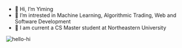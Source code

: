 - 👋 Hi, I’m Yiming
- 👀 I’m intrested in Machine Learning, Algorithmic Trading, Web and Software Development
- 🌱 I am current a CS Master student at Northeastern University
<!---
Yiming0318/Yiming0318 is a ✨ special ✨ repository because its `README.md` (this file) appears on your GitHub profile.
You can click the Preview link to take a look at your changes.
--->
![hello-hi](https://user-images.githubusercontent.com/103970218/165444184-2538695d-f32c-46d4-b206-476cdf14fb1c.gif)
